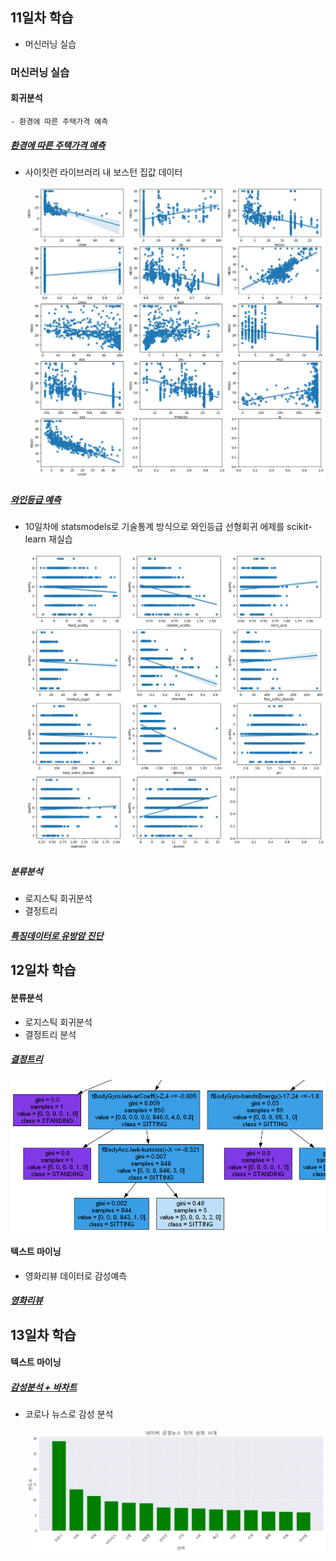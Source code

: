 ## 11일차 학습
- 머신러닝 실습
    
### 머신러닝 실습

#### 회귀분석
    - 환경에 따른 주택가격 예측

##### [환경에 따른 주택가격 예측](https://github.com/vinca0224/bigdata-analysis-2024/blob/main/day11/da23_%EB%B3%B4%EC%8A%A4%ED%84%B4%EC%A3%BC%ED%83%9D%EA%B0%80%EA%B2%A9_%ED%9A%8C%EA%B7%80%EB%B6%84%EC%84%9D.ipynb)
- 사이킷런 라이브러리 내 보스턴 집값 데이터

    ![회귀분석 시각화](https://github.com/vinca0224/bigdata-analysis-2024/blob/main/day11/ba014.png)

##### [와인등급 예측](https://github.com/vinca0224/bigdata-analysis-2024/blob/main/day11/da24_%EC%99%80%EC%9D%B8%ED%92%88%EC%A7%88%EB%93%B1%EA%B8%89_%ED%9A%8C%EA%B7%80%EB%B6%84%EC%84%9D.ipynb)
- 10일차에 statsmodels로 기술통계 방식으로 와인등급 선형회귀 에제를 scikit-learn 재실습

    ![결과산점도](https://github.com/vinca0224/bigdata-analysis-2024/blob/main/day11/ba015.png)

##### 분류분석
- 로지스틱 회귀분석
- 결정트리

##### [특징데이터로 유방암 진단](https://github.com/vinca0224/bigdata-analysis-2024/blob/main/day11/da25_%EC%9C%A0%EB%B0%A9%EC%95%94%EC%A7%84%EB%8B%A8_%EB%A1%9C%EC%A7%80%EC%8A%A4%ED%8B%B1%ED%9A%8C%EA%B7%80%EB%B6%84%EC%84%9D.ipynb)


## 12일차 학습

#### 분류분석
- 로지스틱 회귀분석
- 결정트리 분석

##### [결정트리](https://github.com/vinca0224/bigdata-analysis-2024/blob/main/day12/da27_%EA%B2%B0%EC%A0%95%ED%8A%B8%EB%A6%AC_%EB%B6%84%EC%84%9D.ipynb)

![결정트리](https://github.com/vinca0224/bigdata-analysis-2024/blob/main/day13/ba019.png)

#### 텍스트 마이닝
- 영화리뷰 데이터로 감성예측

##### [영화리뷰](https://github.com/vinca0224/bigdata-analysis-2024/blob/main/day12/da28_%EC%98%81%ED%99%94%EB%A6%AC%EB%B7%B0%EB%8D%B0%EC%9D%B4%ED%84%B0%EB%A1%9C_%EA%B0%90%EC%84%B1%EC%98%88%EC%B8%A1.ipynb)

## 13일차 학습

#### 텍스트 마이닝

##### [감성분석 + 바차트](https://github.com/vinca0224/bigdata-analysis-2024/blob/main/day13/da29_%EB%84%A4%EC%9D%B4%EB%B2%84%EB%89%B4%EC%8A%A4_%EA%B0%90%EC%84%B1%EB%B6%84%EC%84%9D.ipynb)
- 코로나 뉴스로 감성 분석

    ![긍정뉴스바차트](https://github.com/vinca0224/bigdata-analysis-2024/blob/main/day13/ba020.png)

